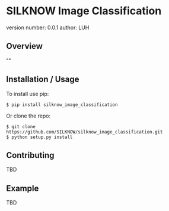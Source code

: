 SILKNOW Image Classification
===============================

version number: 0.0.1
author: LUH

Overview
--------

""

Installation / Usage
--------------------

To install use pip:

    $ pip install silknow_image_classification


Or clone the repo:

    $ git clone https://github.com/SILKNOW/silknow_image_classification.git
    $ python setup.py install
    
Contributing
------------

TBD

Example
-------

TBD